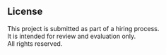 ## License

This project is submitted as part of a hiring process.  
It is intended for review and evaluation only.  
All rights reserved.

